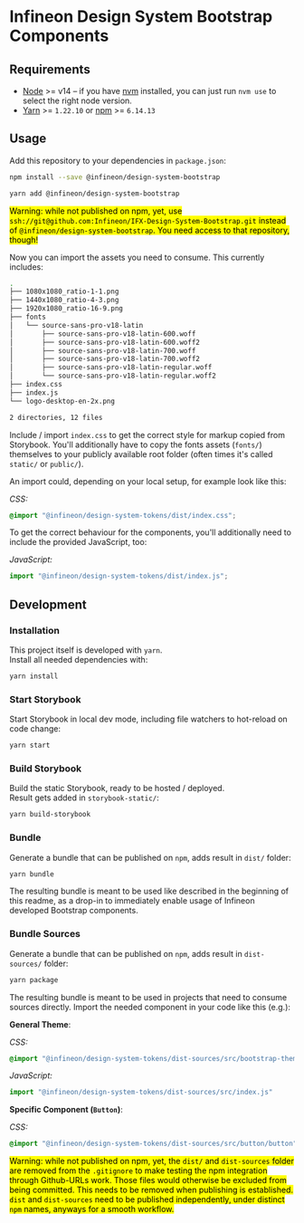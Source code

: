 # Infineon Design System Bootstrap Components

## Requirements

- [Node](https://nodejs.org/en/) >= v14 – if you have [nvm](https://github.com/creationix/nvm#node-version-manager---) installed, you can just run `nvm use` to select the right node version.
- [Yarn](https://classic.yarnpkg.com/en/) >= `1.22.10` or [npm](https://www.npmjs.com/) >= `6.14.13`

## Usage

Add this repository to your dependencies in `package.json`:
```bash
npm install --save @infineon/design-system-bootstrap
```

```bash
yarn add @infineon/design-system-bootstrap
```

<mark>Warning: while not published on npm, yet, use `ssh://git@github.com:Infineon/IFX-Design-System-Bootstrap.git` instead of `@infineon/design-system-bootstrap`. You need access to that repository, though!</mark>

Now you can import the assets you need to consume. This currently includes:
```bash
.
├── 1080x1080_ratio-1-1.png
├── 1440x1080_ratio-4-3.png
├── 1920x1080_ratio-16-9.png
├── fonts
│   └── source-sans-pro-v18-latin
│       ├── source-sans-pro-v18-latin-600.woff
│       ├── source-sans-pro-v18-latin-600.woff2
│       ├── source-sans-pro-v18-latin-700.woff
│       ├── source-sans-pro-v18-latin-700.woff2
│       ├── source-sans-pro-v18-latin-regular.woff
│       └── source-sans-pro-v18-latin-regular.woff2
├── index.css
├── index.js
└── logo-desktop-en-2x.png

2 directories, 12 files
```

Include / import `index.css` to get the correct style for markup copied from Storybook. You'll additionally have to copy the fonts assets (`fonts/`) themselves to your publicly available root folder (often times it's called `static/` or `public/`).

An import could, depending on your local setup, for example look like this:

*CSS:*
```css
@import "@infineon/design-system-tokens/dist/index.css";
```

To get the correct behaviour for the components, you'll additionally need to include the provided JavaScript, too:

*JavaScript:*
```js
import "@infineon/design-system-tokens/dist/index.js";
```

## Development

### Installation

This project itself is developed with `yarn`.  
Install all needed dependencies with:

```bash
yarn install
```

### Start Storybook

Start Storybook in local dev mode, including file watchers to hot-reload on code change:

```bash
yarn start
```

### Build Storybook

Build the static Storybook, ready to be hosted / deployed.  
Result gets added in `storybook-static/`:

```bash
yarn build-storybook
```

### Bundle

Generate a bundle that can be published on `npm`, adds result in `dist/` folder: 

```bash
yarn bundle
```

The resulting bundle is meant to be used like described in the beginning of this readme, as a drop-in to immediately enable usage of Infineon developed Bootstrap components.

### Bundle Sources

Generate a bundle that can be published on `npm`, adds result in `dist-sources/` folder: 

```bash
yarn package
```

The resulting bundle is meant to be used in projects that need to consume sources directly. Import the needed component in your code like this (e.g.):

**General Theme**:

*CSS:*
```css
@import "@infineon/design-system-tokens/dist-sources/src/bootstrap-theme.scss"
```

*JavaScript:*
```js
import "@infineon/design-system-tokens/dist-sources/src/index.js"
```

**Specific Component (`Button`)**:

*CSS:*
```css
@import "@infineon/design-system-tokens/dist-sources/src/button/button"
```

<mark>Warning: while not published on npm, yet, the `dist/` and `dist-sources` folder are removed from the `.gitignore` to make testing the npm integration through Github-URLs work. Those files would otherwise be excluded from being committed. This needs to be removed when publishing is established. `dist` and `dist-sources` need to be published independently, under distinct `npm` names, anyways for a smooth workflow.</mark>
